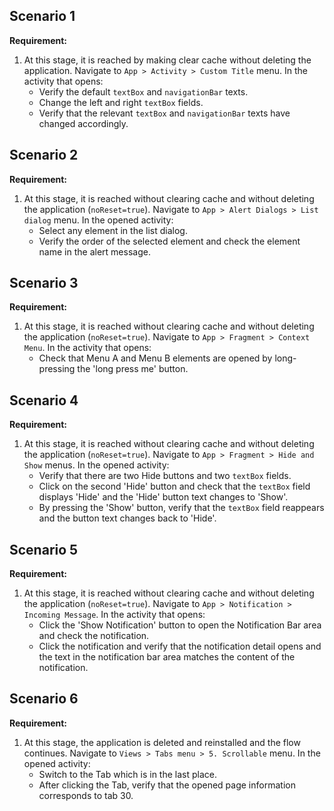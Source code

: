 ## Scenario 1

**Requirement:**

1. At this stage, it is reached by making clear cache without deleting the application. Navigate to `App > Activity > Custom Title` menu. In the activity that opens:
    - Verify the default `textBox` and `navigationBar` texts.
    - Change the left and right `textBox` fields.
    - Verify that the relevant `textBox` and `navigationBar` texts have changed accordingly.

## Scenario 2

**Requirement:**

1. At this stage, it is reached without clearing cache and without deleting the application (`noReset=true`). Navigate to `App > Alert Dialogs > List dialog` menu. In the opened activity:
    - Select any element in the list dialog.
    - Verify the order of the selected element and check the element name in the alert message.

## Scenario 3

**Requirement:**

1. At this stage, it is reached without clearing cache and without deleting the application (`noReset=true`). Navigate to `App > Fragment > Context Menu`. In the activity that opens:
    - Check that Menu A and Menu B elements are opened by long-pressing the 'long press me' button.

## Scenario 4

**Requirement:**

1. At this stage, it is reached without clearing cache and without deleting the application (`noReset=true`). Navigate to `App > Fragment > Hide and Show` menus. In the opened activity:
    - Verify that there are two Hide buttons and two `textBox` fields.
    - Click on the second 'Hide' button and check that the `textBox` field displays 'Hide' and the 'Hide' button text changes to 'Show'.
    - By pressing the 'Show' button, verify that the `textBox` field reappears and the button text changes back to 'Hide'.

## Scenario 5

**Requirement:**

1. At this stage, it is reached without clearing cache and without deleting the application (`noReset=true`). Navigate to `App > Notification > Incoming Message`. In the activity that opens:
    - Click the 'Show Notification' button to open the Notification Bar area and check the notification.
    - Click the notification and verify that the notification detail opens and the text in the notification bar area matches the content of the notification.

## Scenario 6

**Requirement:**

1. At this stage, the application is deleted and reinstalled and the flow continues. Navigate to `Views > Tabs menu > 5. Scrollable` menu. In the opened activity:
    - Switch to the Tab which is in the last place.
    - After clicking the Tab, verify that the opened page information corresponds to tab 30.
